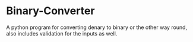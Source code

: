 # Binary-Converter
A python program for converting denary to binary or the other way round, also includes validation for the inputs as well. 
